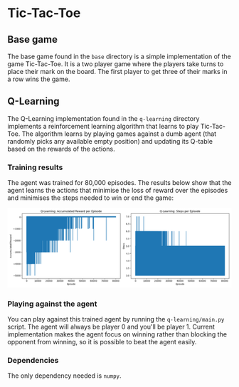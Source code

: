 # Tic-Tac-Toe

## Base game

The base game found in the `base` directory is a simple implementation of the game Tic-Tac-Toe. It is a two player game where the players take turns to place their mark on the board. The first player to get three of their marks in a row wins the game.

## Q-Learning

The Q-Learning implementation found in the `q-learning` directory implements a reinforcement learning algorithm that learns to play Tic-Tac-Toe. The algorithm learns by playing games against a dumb agent (that randomly picks any available empty position) and updating its Q-table based on the rewards of the actions. 

### Training results

The agent was trained for 80,000 episodes. The results below show that the agent learns the actions that minimise the loss of reward over the episodes and minimises the steps needed to win or end the game:

![Training results](training_results.png)

### Playing against the agent

You can play against this trained agent by running the `q-learning/main.py` script. The agent will always be player 0 and you'll be player 1. Current implementation makes the agent focus on winning rather than blocking the opponent from winning, so it is possible to beat the agent easily.

### Dependencies

The only dependency needed is `numpy`.

